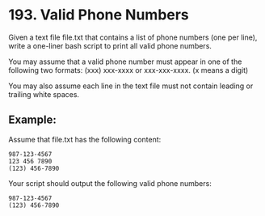 # 193. Valid Phone Numbers

Given a text file file.txt that contains a list of phone numbers (one per line),
write a one-liner bash script to print all valid phone numbers.

You may assume that a valid phone number must appear in one of the following two formats:
(xxx) xxx-xxxx or xxx-xxx-xxxx. (x means a digit)

You may also assume each line in the text file must not contain leading or trailing white spaces.

## Example:

Assume that file.txt has the following content:

```
987-123-4567
123 456 7890
(123) 456-7890
```

Your script should output the following valid phone numbers:

```
987-123-4567
(123) 456-7890
```
